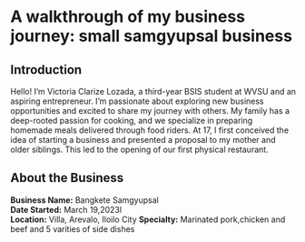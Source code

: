 <!DOCTYPE html>
<html lang="en">
<head>
    <meta charset="UTF-8">
    <meta name="viewport" content="width=device-width, initial-scale=1.0">
  </head>
<body>
    <p>
    <h1>A walkthrough of my business journey: small samgyupsal business</h1>
 <h2 id="me"> Introduction</h3>
 <p>Hello! I’m Victoria Clarize Lozada, a third-year BSIS student at WVSU and an aspiring entrepreneur. I’m passionate about exploring new business opportunities and excited to share my journey with others. My family has a deep-rooted passion for cooking, and we specialize in preparing homemade meals delivered through food riders. At 17, I first conceived the idea of starting a business and presented a proposal to my mother and older siblings. This led to the opening of our first physical restaurant.

<h2 id="deets"> About the Business</h2>
<p>
	<strong>Business Name:</strong>   Bangkete Samgyupsal<br>
	<strong>Date Started:</strong>    March 19,2023l<br>
	<strong>Location:</strong>        Villa, Arevalo, Iloilo City
	<strong>Specialty:</strong>       Marinated pork,chicken and beef and 5 varities of side dishes
</p>
 

</body>
</html>
